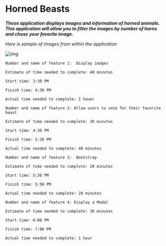 # Horned Beasts

***These application displays images and information of horned animals. This application will allow you to filter the images by number of horns and chose your favorite image.***

*Here is sample of images from within the application*

![img](https://www.dhresource.com/0x0s/f2-albu-g5-M00-1A-11-rBVaI1hsIIiALxKzAAIHjSU3VkE490.jpg/wholesale-halloween-costume-prop-unicorn.jpg)


```
Number and name of feature 1:  Display images

Estimate of time needed to complete: 40 minutes 

Start time: 3:30 PM

Finish time: 4:30 PM

Actual time needed to complete: 1 houer
```

```
Number and name of feature 2: Allow users to vote for their favorite beast

Estimate of time needed to complete: 30 minutes

Start time: 4:30 PM

Finish time: 5:20 PM

Actual time needed to complete: 40 minutes 
```

```
Number and name of feature 3:  Bootstrap

Estimate of time needed to complete: 20 minutes 

Start time: 5:30 PM

Finish time: 5:50 PM

Actual time needed to complete: 20 minutes
```

```
Number and name of feature 4: Display a Modal

Estimate of time needed to complete: 30 minutes 

Start time: 6:00 PM

Finish time: 7:00 PM

Actual time needed to complete: 1 hour
```